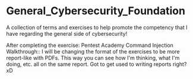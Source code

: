 # General_Cybersecurity_Foundation

A collection of terms and exercises to help promote the competency that I have regarding the general side of cybersecurity!

After completing the exercise: Pentest Academy Command Injection Walkthrough:: I will be changing the format of the exercises to be more report-like with PDFs. This way you can see how I'm thinking, what I'm doing, etc. all on the same report. Got to get used to writing reports right? xD
